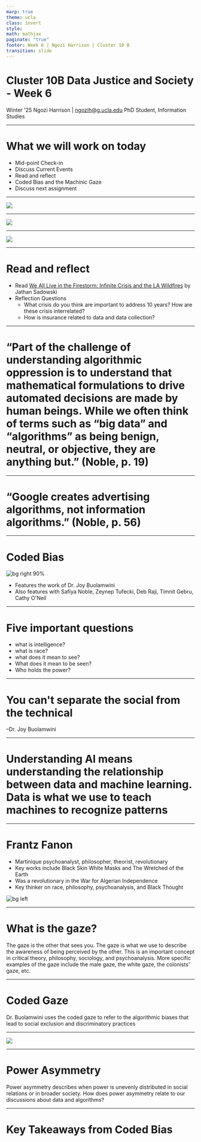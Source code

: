 ```yaml
---
marp: true
theme: ucla
class: invert
style: 
math: mathjax
paginate: "true"
footer: Week 6 | Ngozi Harrison | Cluster 10 B
transition: slide
---
```

# Cluster 10B Data Justice and Society - Week 6

Winter '25
Ngozi Harrison | ngozih@g.ucla.edu
PhD Student, Information Studies

---
# What we will work on today
- Mid-point Check-in
- Discuss Current Events
- Read and reflect
- Coded Bias and the Machinic Gaze
- Discuss next assignment


---
[![](images/Pasted%20image%2020250210204104-1.png)](https://www.404media.co/microsoft-study-finds-ai-makes-human-cognition-atrophied-and-unprepared-3/)

---

[![](images/Pasted%20image%2020250210204329-1.png)](https://www.theverge.com/news/609371/lyft-robotaxi-mobileye-marubeni-dallas-2026)

---
![](images/Pasted%20image%2020250210204528-1.png)

---
# Read and reflect
- Read [We All Live in the Firestorm: Infinite Crisis and the LA Wildfires](https://thetechbubble.substack.com/p/we-all-live-in-the-firestorm-infinite?utm_campaign=post&utm_medium=web) by Jathan Sadowski
- Reflection Questions
	- What crisis do you think are important to address 10 years? How are these crisis interrelated?
	- How is insurance related to data and data collection?

---
# “Part of the challenge of understanding algorithmic oppression is to understand that mathematical formulations to drive automated decisions are made by human beings. While we often think of terms such as “big data” and “algorithms” as being benign, neutral, or objective, they are anything but.” (Noble, p. 19)


---
# “Google creates advertising algorithms, not information algorithms.” (Noble, p. 56)

---

# Coded Bias
![bg right 90%](../Pasted%20image%2020250211075520-1.png)

- Features the work of Dr. Joy Buolamwini
- Also features with Safiya Noble, Zeynep Tufecki, Deb Raji, Timnit Gebru, Cathy O'Neil

---
#  Five important questions
- what is intelligence?
- what is race?
- what does it mean to see?
- What does it mean to be seen?
- Who holds the power?


---
# You can't separate the social from the technical 
–Dr. Joy Buolamwini



---
# Understanding AI means understanding the relationship between data and machine learning. Data is what we use to teach machines to recognize patterns


---
# Frantz Fanon
- Martinique psychoanalyst, philosopher, theorist, revolutionary
- Key works include Black Skin White Masks and The Wretched of the Earth
- Was a revolutionary in the War for Algerian Independence
- Key thinker on race, philosophy, psychoanalysis, and Black Thought

![bg left](../Pasted%20image%2020250210204853-1.png)

---
# What is the gaze?

The gaze is the other that sees you. The gaze is what we use to describe the awareness of being perceived by the other. This is an important concept in critical theory, philosophy, sociology, and psychoanalysis. More specific examples of the gaze include the male gaze, the white gaze, the colonists' gaze, etc. 

---
# Coded Gaze
Dr. Buolamwini uses the coded gaze to refer to the algorithmic biases that lead to social exclusion and discriminatory practices 

---
![](../Pasted%20image%2020250210205853-1.png)

---
# Power Asymmetry
Power asymmetry describes when power is unevenly distributed in social relations or in broader society. How does power asymmetry relate to our discussions about data and algorithms?

---
# Key Takeaways from Coded Bias
